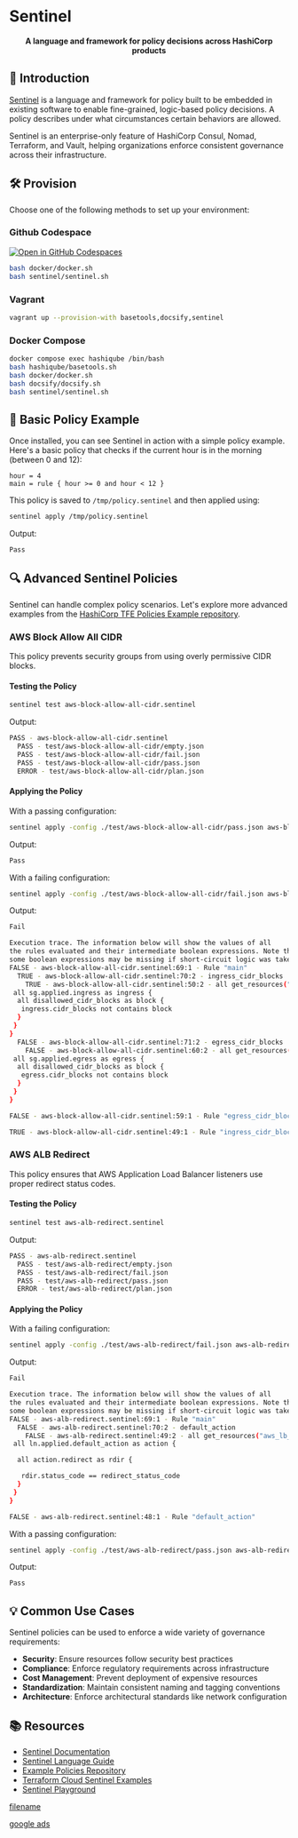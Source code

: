 # Sentinel

<div align="center">
  <p><strong>A language and framework for policy decisions across HashiCorp products</strong></p>
</div>

## 🚀 Introduction

[Sentinel](https://docs.hashicorp.com/sentinel/) is a language and framework for policy built to be embedded in existing software to enable fine-grained, logic-based policy decisions. A policy describes under what circumstances certain behaviors are allowed.

Sentinel is an enterprise-only feature of HashiCorp Consul, Nomad, Terraform, and Vault, helping organizations enforce consistent governance across their infrastructure.

## 🛠️ Provision

Choose one of the following methods to set up your environment:

<!-- tabs:start -->

### **Github Codespace**

[![Open in GitHub Codespaces](https://github.com/codespaces/badge.svg)](https://codespaces.new/star3am/hashiqube?quickstart=1)

```bash
bash docker/docker.sh
bash sentinel/sentinel.sh
```

### **Vagrant**

```bash
vagrant up --provision-with basetools,docsify,sentinel
```

### **Docker Compose**

```bash
docker compose exec hashiqube /bin/bash
bash hashiqube/basetools.sh
bash docker/docker.sh
bash docsify/docsify.sh
bash sentinel/sentinel.sh
```
<!-- tabs:end -->

## 📝 Basic Policy Example

Once installed, you can see Sentinel in action with a simple policy example. Here's a basic policy that checks if the current hour is in the morning (between 0 and 12):

```hcl
hour = 4
main = rule { hour >= 0 and hour < 12 }
```

This policy is saved to `/tmp/policy.sentinel` and then applied using:

```bash
sentinel apply /tmp/policy.sentinel
```

Output:

```bash
Pass
```

## 🔍 Advanced Sentinel Policies

Sentinel can handle complex policy scenarios. Let's explore more advanced examples from the [HashiCorp TFE Policies Example repository](https://github.com/hashicorp/tfe-policies-example).

### AWS Block Allow All CIDR

This policy prevents security groups from using overly permissive CIDR blocks.

#### Testing the Policy

```bash
sentinel test aws-block-allow-all-cidr.sentinel
```

Output:

```bash
PASS - aws-block-allow-all-cidr.sentinel
  PASS - test/aws-block-allow-all-cidr/empty.json
  PASS - test/aws-block-allow-all-cidr/fail.json
  PASS - test/aws-block-allow-all-cidr/pass.json
  ERROR - test/aws-block-allow-all-cidr/plan.json
```

#### Applying the Policy

With a passing configuration:

```bash
sentinel apply -config ./test/aws-block-allow-all-cidr/pass.json aws-block-allow-all-cidr.sentinel
```

Output:

```bash
Pass
```

With a failing configuration:

```bash
sentinel apply -config ./test/aws-block-allow-all-cidr/fail.json aws-block-allow-all-cidr.sentinel
```

Output:

```bash
Fail

Execution trace. The information below will show the values of all
the rules evaluated and their intermediate boolean expressions. Note that
some boolean expressions may be missing if short-circuit logic was taken.
FALSE - aws-block-allow-all-cidr.sentinel:69:1 - Rule "main"
  TRUE - aws-block-allow-all-cidr.sentinel:70:2 - ingress_cidr_blocks
    TRUE - aws-block-allow-all-cidr.sentinel:50:2 - all get_resources("aws_security_group") as sg {
 all sg.applied.ingress as ingress {
  all disallowed_cidr_blocks as block {
   ingress.cidr_blocks not contains block
  }
 }
}
  FALSE - aws-block-allow-all-cidr.sentinel:71:2 - egress_cidr_blocks
    FALSE - aws-block-allow-all-cidr.sentinel:60:2 - all get_resources("aws_security_group") as sg {
 all sg.applied.egress as egress {
  all disallowed_cidr_blocks as block {
   egress.cidr_blocks not contains block
  }
 }
}

FALSE - aws-block-allow-all-cidr.sentinel:59:1 - Rule "egress_cidr_blocks"

TRUE - aws-block-allow-all-cidr.sentinel:49:1 - Rule "ingress_cidr_blocks"
```

### AWS ALB Redirect

This policy ensures that AWS Application Load Balancer listeners use proper redirect status codes.

#### Testing the Policy

```bash
sentinel test aws-alb-redirect.sentinel
```

Output:

```bash
PASS - aws-alb-redirect.sentinel
  PASS - test/aws-alb-redirect/empty.json
  PASS - test/aws-alb-redirect/fail.json
  PASS - test/aws-alb-redirect/pass.json
  ERROR - test/aws-alb-redirect/plan.json
```

#### Applying the Policy

With a failing configuration:

```bash
sentinel apply -config ./test/aws-alb-redirect/fail.json aws-alb-redirect.sentinel
```

Output:

```bash
Fail

Execution trace. The information below will show the values of all
the rules evaluated and their intermediate boolean expressions. Note that
some boolean expressions may be missing if short-circuit logic was taken.
FALSE - aws-alb-redirect.sentinel:69:1 - Rule "main"
  FALSE - aws-alb-redirect.sentinel:70:2 - default_action
    FALSE - aws-alb-redirect.sentinel:49:2 - all get_resources("aws_lb_listener") as ln {
 all ln.applied.default_action as action {

  all action.redirect as rdir {

   rdir.status_code == redirect_status_code
  }
 }
}

FALSE - aws-alb-redirect.sentinel:48:1 - Rule "default_action"
```

With a passing configuration:

```bash
sentinel apply -config ./test/aws-alb-redirect/pass.json aws-alb-redirect.sentinel
```

Output:

```bash
Pass
```

## 💡 Common Use Cases

Sentinel policies can be used to enforce a wide variety of governance requirements:

- **Security**: Ensure resources follow security best practices
- **Compliance**: Enforce regulatory requirements across infrastructure
- **Cost Management**: Prevent deployment of expensive resources
- **Standardization**: Maintain consistent naming and tagging conventions
- **Architecture**: Enforce architectural standards like network configuration

## 📚 Resources

- [Sentinel Documentation](https://docs.hashicorp.com/sentinel/)
- [Sentinel Language Guide](https://docs.hashicorp.com/sentinel/language/)
- [Example Policies Repository](https://github.com/hashicorp/tfe-policies-example)
- [Terraform Cloud Sentinel Examples](https://www.terraform.io/cloud-docs/policy-enforcement/sentinel)
- [Sentinel Playground](https://play.sentinelproject.io/)

[filename](sentinel.sh ':include :type=code')

[google ads](../googleads.html ':include :type=iframe width=100% height=300px')
